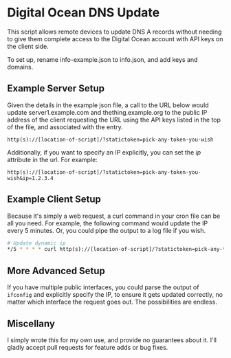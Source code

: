 # Digital Ocean DNS Update

This script allows remote devices to update DNS A records without needing to give them complete access to the Digital Ocean account with API keys on the client side.


To set up, rename info-example.json to info.json, and add keys and domains.


## Example Server Setup

Given the details in the example json file, a call to the URL below would update server1.example.com and thething.example.org to the public IP address of the client requesting the URL using the API keys listed in the top of the file, and associated with the entry.

~~~~
http(s)://[location-of-script]/?statictoken=pick-any-token-you-wish
~~~~

Additionally, if you want to specify an IP explicitly, you can set the *ip* attribute in the url. For example: 

~~~~
http(s)://[location-of-script]/?statictoken=pick-any-token-you-wish&ip=1.2.3.4
~~~~


## Example Client Setup
Because it's simply a web request, a curl command in your cron file can be all you need. For example, the following command would update the IP every 5 minutes. Or, you could pipe the output to a log file if you wish.

~~~ bash
# Update dynamic ip
*/5 * * * * curl http(s)://[location-of-script]/?statictoken=pick-any-token-you-wish >/dev/null 2>&1
~~~


## More Advanced Setup
If you have multiple public interfaces, you could parse the output of `ifconfig` and explicitly specify the IP, to ensure it gets updated correctly, no matter which interface the request goes out. The possibilities are endless.

## Miscellany
I simply wrote this for my own use, and provide no guarantees about it. I'll gladly accept pull requests for feature adds or bug fixes. 
